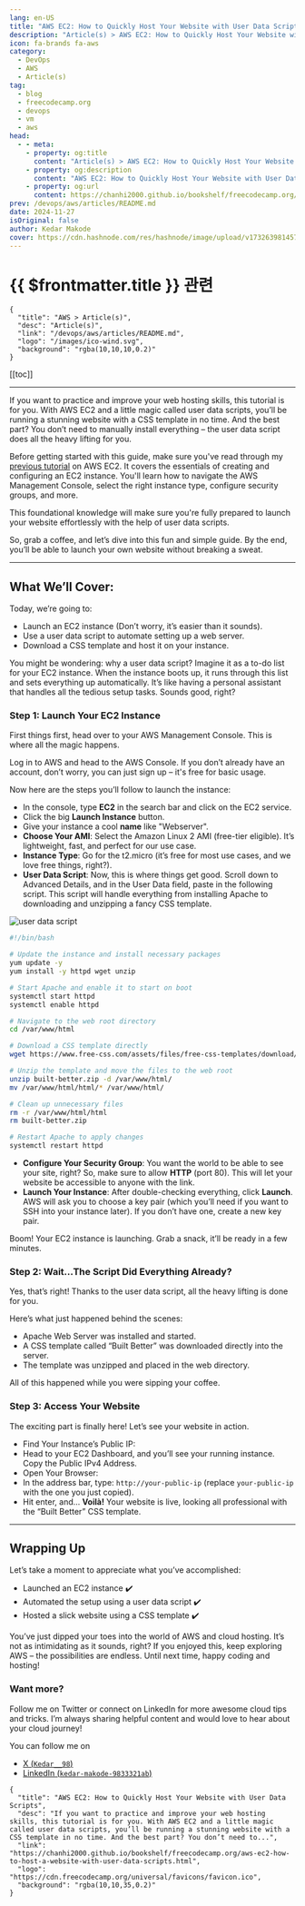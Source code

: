 ```yaml
---
lang: en-US
title: "AWS EC2: How to Quickly Host Your Website with User Data Scripts"
description: "Article(s) > AWS EC2: How to Quickly Host Your Website with User Data Scripts"
icon: fa-brands fa-aws
category:
  - DevOps
  - AWS
  - Article(s)
tag:
  - blog
  - freecodecamp.org
  - devops
  - vm
  - aws
head:
  - - meta:
    - property: og:title
      content: "Article(s) > AWS EC2: How to Quickly Host Your Website with User Data Scripts"
    - property: og:description
      content: "AWS EC2: How to Quickly Host Your Website with User Data Scripts"
    - property: og:url
      content: https://chanhi2000.github.io/bookshelf/freecodecamp.org/aws-ec2-how-to-host-a-website-with-user-data-scripts.html
prev: /devops/aws/articles/README.md
date: 2024-11-27
isOriginal: false
author: Kedar Makode
cover: https://cdn.hashnode.com/res/hashnode/image/upload/v1732639814571/62719c49-cd15-4f2c-9586-22a5a300bc4a.png
---
```


# {{ $frontmatter.title }} 관련

```component VPCard
{
  "title": "AWS > Article(s)",
  "desc": "Article(s)",
  "link": "/devops/aws/articles/README.md",
  "logo": "/images/ico-wind.svg",
  "background": "rgba(10,10,10,0.2)"
}
```

[[toc]]

---

<SiteInfo
  name="AWS EC2: How to Quickly Host Your Website with User Data Scripts"
  desc="If you want to practice and improve your web hosting skills, this tutorial is for you. With AWS EC2 and a little magic called user data scripts, you’ll be running a stunning website with a CSS template in no time. And the best part? You don’t need to..."
  url="https://freecodecamp.org/news/aws-ec2-how-to-host-a-website-with-user-data-scripts"
  logo="https://cdn.freecodecamp.org/universal/favicons/favicon.ico"
  preview="https://cdn.hashnode.com/res/hashnode/image/upload/v1732639814571/62719c49-cd15-4f2c-9586-22a5a300bc4a.png"/>

If you want to practice and improve your web hosting skills, this tutorial is for you. With AWS EC2 and a little magic called user data scripts, you’ll be running a stunning website with a CSS template in no time. And the best part? You don’t need to manually install everything – the user data script does all the heavy lifting for you.

Before getting started with this guide, make sure you've read through my [previous tutorial](/freecodecamp.org/host-a-website-on-aws-ec2-using-a-css-template.md) on AWS EC2. It covers the essentials of creating and configuring an EC2 instance. You'll learn how to navigate the AWS Management Console, select the right instance type, configure security groups, and more.

This foundational knowledge will make sure you're fully prepared to launch your website effortlessly with the help of user data scripts.

So, grab a coffee, and let’s dive into this fun and simple guide. By the end, you’ll be able to launch your own website without breaking a sweat.

---

## What We’ll Cover:

Today, we’re going to:

- Launch an EC2 instance (Don’t worry, it’s easier than it sounds).
- Use a user data script to automate setting up a web server.
- Download a CSS template and host it on your instance.

You might be wondering: why a user data script? Imagine it as a to-do list for your EC2 instance. When the instance boots up, it runs through this list and sets everything up automatically. It’s like having a personal assistant that handles all the tedious setup tasks. Sounds good, right?

### Step 1: Launch Your EC2 Instance

First things first, head over to your AWS Management Console. This is where all the magic happens.

Log in to AWS and head to the AWS Console. If you don’t already have an account, don’t worry, you can just sign up – it's free for basic usage.

Now here are the steps you’ll follow to launch the instance:

- In the console, type **EC2** in the search bar and click on the EC2 service.
- Click the big **Launch Instance** button.
- Give your instance a cool **name** like "Webserver".
- **Choose Your AMI**: Select the Amazon Linux 2 AMI (free-tier eligible). It’s lightweight, fast, and perfect for our use case.
- **Instance Type**: Go for the t2.micro (it’s free for most use cases, and we love free things, right?).
- **User Data Script**: Now, this is where things get good. Scroll down to Advanced Details, and in the User Data field, paste in the following script. This script will handle everything from installing Apache to downloading and unzipping a fancy CSS template.

![user data script](https://cdn.hashnode.com/res/hashnode/image/upload/v1732640127024/ec187a49-61ac-4a98-82c1-c149bcf8ef91.png)

```bash
#!/bin/bash

# Update the instance and install necessary packages
yum update -y
yum install -y httpd wget unzip

# Start Apache and enable it to start on boot
systemctl start httpd
systemctl enable httpd

# Navigate to the web root directory
cd /var/www/html

# Download a CSS template directly
wget https://www.free-css.com/assets/files/free-css-templates/download/page284/built-better.zip

# Unzip the template and move the files to the web root
unzip built-better.zip -d /var/www/html/
mv /var/www/html/html/* /var/www/html/

# Clean up unnecessary files
rm -r /var/www/html/html
rm built-better.zip

# Restart Apache to apply changes
systemctl restart httpd
```

- **Configure Your Security Group**: You want the world to be able to see your site, right? So, make sure to allow **HTTP** (port 80). This will let your website be accessible to anyone with the link.
- **Launch Your Instance**: After double-checking everything, click **Launch**. AWS will ask you to choose a key pair (which you’ll need if you want to SSH into your instance later). If you don’t have one, create a new key pair.

Boom! Your EC2 instance is launching. Grab a snack, it’ll be ready in a few minutes.

### Step 2: Wait…The Script Did Everything Already?

Yes, that’s right! Thanks to the user data script, all the heavy lifting is done for you.

Here’s what just happened behind the scenes:

- Apache Web Server was installed and started.
- A CSS template called “Built Better” was downloaded directly into the server.
- The template was unzipped and placed in the web directory.

All of this happened while you were sipping your coffee.

### Step 3: Access Your Website

The exciting part is finally here! Let’s see your website in action.

- Find Your Instance’s Public IP:
- Head to your EC2 Dashboard, and you’ll see your running instance. Copy the Public IPv4 Address.
- Open Your Browser:
- In the address bar, type: `http://your-public-ip` (replace `your-public-ip` with the one you just copied).
- Hit enter, and… **Voilà!** Your website is live, looking all professional with the “Built Better” CSS template.

---

## Wrapping Up

Let’s take a moment to appreciate what you’ve accomplished:

- Launched an EC2 instance ✔️
- Automated the setup using a user data script ✔️
- Hosted a slick website using a CSS template ✔️

You’ve just dipped your toes into the world of AWS and cloud hosting. It’s not as intimidating as it sounds, right? If you enjoyed this, keep exploring AWS – the possibilities are endless. Until next time, happy coding and hosting!

### Want more?

Follow me on Twitter or connect on LinkedIn for more awesome cloud tips and tricks. I’m always sharing helpful content and would love to hear about your cloud journey!

You can follow me on

- [X (<FontIcon icon="fa-brands fa-x-twitter"/>`Kedar__98`)](https://twitter.com/Kedar__98)
- [LinkedIn (<FontIcon icon="fa-brands fa-linkedin"/>`kedar-makode-9833321ab`)](https://linkedin.com/in/kedar-makode-9833321ab)

<!-- TODO: add ARTICLE CARD -->
```component VPCard
{
  "title": "AWS EC2: How to Quickly Host Your Website with User Data Scripts",
  "desc": "If you want to practice and improve your web hosting skills, this tutorial is for you. With AWS EC2 and a little magic called user data scripts, you’ll be running a stunning website with a CSS template in no time. And the best part? You don’t need to...",
  "link": "https://chanhi2000.github.io/bookshelf/freecodecamp.org/aws-ec2-how-to-host-a-website-with-user-data-scripts.html",
  "logo": "https://cdn.freecodecamp.org/universal/favicons/favicon.ico",
  "background": "rgba(10,10,35,0.2)"
}
```
